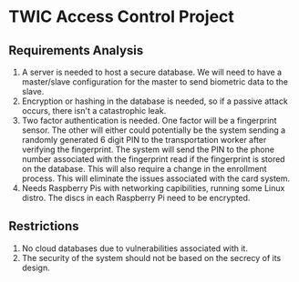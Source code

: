 # TWIC Access Control Project

## Requirements Analysis
1) A server is needed to host a secure database. We will need to have a master/slave configuration for the master to send biometric data to the slave.
2) Encryption or hashing in the database is needed, so if a passive attack occurs, there isn't a catastrophic leak.
3) Two factor authentication is needed. One factor will be a fingerprint sensor. The other will either could potentially be the system sending a randomly generated 6 digit PIN to the transportation worker after verifying the fingerprint. The system will send the PIN to the phone number associated with the fingerprint read if the fingerprint is stored on the database. This will also require a change in the enrollment process. This will eliminate the issues associated with the card system.
4) Needs Raspberry Pis with networking capibilities, running some Linux distro. The discs in each Raspberry Pi need to be encrypted.

## Restrictions
1) No cloud databases due to vulnerabilities associated with it.
2) The security of the system should not be based on the secrecy of its design.

